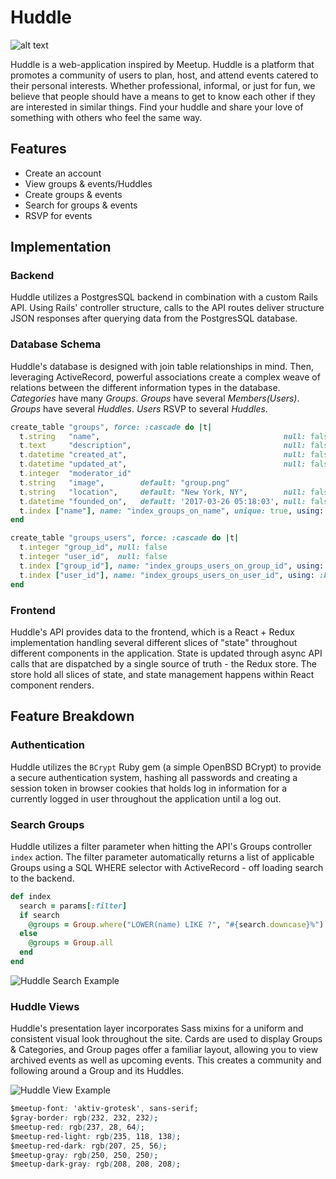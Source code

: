 # Huddle
![alt text](https://github.com/naelkhann/Huddle/raw/master/public/huddle-logo.png "Huddle")

Huddle is a web-application inspired by Meetup. Huddle is a platform that promotes a community of users to plan, host, and attend events catered to their personal interests. Whether professional, informal, or just for fun, we believe that people should have a means to get to know each other if they are interested in similar things. Find your huddle and share your love of something with others who feel the same way.

## Features
- Create an account
- View groups & events/Huddles
- Create groups & events
- Search for groups & events
- RSVP for events

## Implementation
### Backend
Huddle utilizes a PostgresSQL backend in combination with a custom Rails API. Using Rails' controller structure, calls to the API routes deliver structure JSON responses after querying data from the PostgresSQL database.

### Database Schema
Huddle's database is designed with join table relationships in mind. Then, leveraging ActiveRecord, powerful associations create a complex weave of relations between the different information types in the database.
*Categories* have many *Groups*.
*Groups* have several *Members(Users)*.
*Groups* have several *Huddles*.
*Users* RSVP to several *Huddles*.

```ruby
create_table "groups", force: :cascade do |t|
  t.string   "name",                                         null: false
  t.text     "description",                                  null: false
  t.datetime "created_at",                                   null: false
  t.datetime "updated_at",                                   null: false
  t.integer  "moderator_id"
  t.string   "image",        default: "group.png"
  t.string   "location",     default: "New York, NY",        null: false
  t.datetime "founded_on",   default: '2017-03-26 05:18:03', null: false
  t.index ["name"], name: "index_groups_on_name", unique: true, using: :btree
end

create_table "groups_users", force: :cascade do |t|
  t.integer "group_id", null: false
  t.integer "user_id",  null: false
  t.index ["group_id"], name: "index_groups_users_on_group_id", using: :btree
  t.index ["user_id"], name: "index_groups_users_on_user_id", using: :btree
end
```

### Frontend
Huddle's API provides data to the frontend, which is a React + Redux implementation handling several different slices of "state" throughout different components in the application. State is updated through async API calls that are dispatched by a single source of truth - the Redux store. The store hold all slices of state, and state management happens within React component renders.

## Feature Breakdown
### Authentication
Huddle utilizes the `BCrypt` Ruby gem (a simple OpenBSD BCrypt) to provide a secure authentication system, hashing all passwords and creating a session token in browser cookies that holds log in information for a currently logged in user throughout the application until a log out.

### Search Groups
Huddle utilizes a filter parameter when hitting the API's Groups controller `index` action. The filter parameter automatically returns a list of applicable Groups using a SQL WHERE selector with ActiveRecord - off loading search to the backend.

```ruby
def index
  search = params[:filter]
  if search
    @groups = Group.where("LOWER(name) LIKE ?", "#{search.downcase}%")
  else
    @groups = Group.all
  end
end
```

![Huddle Search Example](https://github.com/naelkhann/Huddle/raw/master/public/huddle_search.gif "Huddle Search")


### Huddle Views
Huddle's presentation layer incorporates Sass mixins for a uniform and consistent visual look throughout the site. Cards are used to display Groups & Categories, and Group pages offer a familiar layout, allowing you to view archived events as well as upcoming events. This creates a community and following around a Group and its Huddles.

![Huddle View Example](https://github.com/naelkhann/Huddle/raw/master/public/huddle_view.gif "Huddle Search")


```css
$meetup-font: 'aktiv-grotesk', sans-serif;
$gray-border: rgb(232, 232, 232);
$meetup-red: rgb(237, 28, 64);
$meetup-red-light: rgb(235, 118, 138);
$meetup-red-dark: rgb(207, 25, 56);
$meetup-gray: rgb(250, 250, 250);
$meetup-dark-gray: rgb(208, 208, 208);
```
